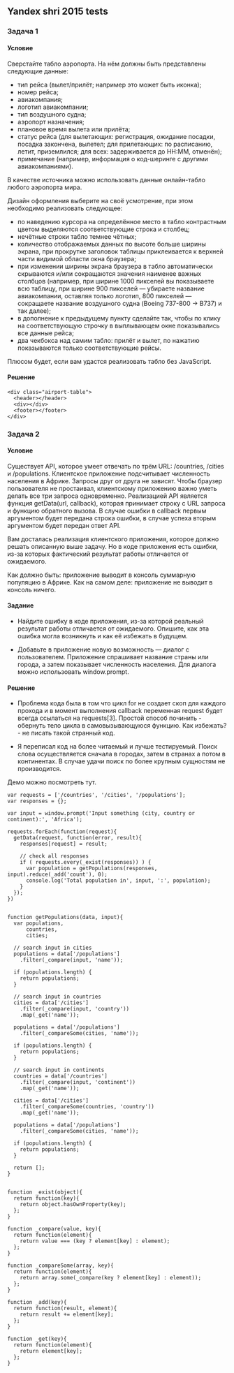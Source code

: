 ## Yandex shri 2015 tests

### Задача 1

#### Условие

Сверстайте табло аэропорта. На нём должны быть представлены следующие данные:

* тип рейса (вылет/прилёт; например это может быть иконка);
* номер рейса;
* авиакомпания;
* логотип авиакомпании;
* тип воздушного судна;
* аэропорт назначения;
* плановое время вылета или прилёта;
* статус рейса (для вылетающих: регистрация, ожидание посадки, посадка закончена, вылетел; для прилетающих: по расписанию, летит, приземлился; для всех: задерживается до HH:MM, отменён);
* примечание (например, информация о код-шеринге с другими авиакомпаниями).

В качестве источника можно использовать данные онлайн-табло любого аэропорта мира.

Дизайн оформления выберите на своё усмотрение, при этом необходимо реализовать следующее:

* по наведению курсора на определённое место в табло контрастным цветом выделяются соответствующие строка и столбец;
* нечётные строки табло темнее чётных;
* количество отображаемых данных по высоте больше ширины экрана, при прокрутке заголовок таблицы приклеивается к верхней части видимой области окна браузера;
* при изменении ширины экрана браузера в табло автоматически скрываются и/или сокращаются значения наименее важных столбцов (например, при ширине 1000 пикселей вы показываете всю таблицу, при ширине 900 пикселей — убираете название авиакомпании, оставляя только логотип, 800 пикселей — сокращаете название воздушного судна (Boeing 737-800 -> B737) и так далее);
* в дополнение к предыдущему пункту сделайте так, чтобы по клику на соответствующую строчку в выплывающем окне показывались все данные рейса;
* два чекбокса над самим табло: прилёт и вылет, по нажатию показываются только соответствующие рейсы.

Плюсом будет, если вам удастся реализовать табло без JavaScript.

#### Решение


    <div class="airport-table">
      <header></header>
      <div></div>
      <footer></footer>
    </div>


### Задача 2

#### Условие

Существует API, которое умеет отвечать по трём URL: /countries, /cities и /populations. Клиентское приложение подсчитывает численность населения в Африке. Запросы друг от друга не зависят. Чтобы браузер пользователя не простаивал, клиентскому приложению важно уметь делать все три запроса одновременно. Реализацией API является функция getData(url, callback), которая принимает строку с URL запроса и функцию обратного вызова. В случае ошибки в callback первым аргументом будет передана строка ошибки, в случае успеха вторым аргументом будет передан ответ API.

Вам досталась реализация клиентского приложения, которое должно решать описанную выше задачу. Но в коде приложения есть ошибки, из-за которых фактический результат работы отличается от ожидаемого.

Как должно быть: приложение выводит в консоль суммарную популяцию в Африке.
Как на самом деле: приложение не выводит в консоль ничего.

#### Задание

* Найдите ошибку в коде приложения, из-за которой реальный результат работы отличается от ожидаемого. Опишите, как эта ошибка могла возникнуть и как её избежать в будущем.

* Добавьте в приложение новую возможность — диалог с пользователем. Приложение спрашивает название страны или города, а затем показывает численность населения. Для диалога можно использовать window.prompt.

#### Решение

* Проблема кода была в том что цикл for не создает скоп для каждого прохода и в момент выполнения callback переменная request будет всегда ссылаться на requests[3]. Простой способ починить - обернуть тело цикла в самовызывающуюся функцию. Как избежать? - не писать такой странный код.

* Я переписал код на более читаемый и лучше тестируемый. Поиск слова осуществляется сначала в городах, затем в странах а потом в континентах. В случае удачи поиск по более крупным сущностям не производится.

Демо можно посмотреть тут.


    var requests = ['/countries', '/cities', '/populations'];
    var responses = {};
    
    var input = window.prompt('Input something (city, country or continent):', 'Africa');
    
    requests.forEach(function(request){
      getData(request, function(error, result){
        responses[request] = result;
    
        // check all responses
        if ( requests.every(_exist(responses)) ) {
          var population = getPopulations(responses, input).reduce(_add('count'), 0);
          console.log('Total population in', input, ':', population);
        }
      });
    })
    
    
    function getPopulations(data, input){
      var populations,
          countries,
          cities;
    
      // search input in cities
      populations = data['/populations']
        .filter(_compare(input, 'name'));
    
      if (populations.length) {
        return populations;
      }
    
      // search input in countries
      cities = data['/cities']
        .filter(_compare(input, 'country'))
        .map(_get('name'));
    
      populations = data['/populations']
        .filter(_compareSome(cities, 'name'));
    
      if (populations.length) {
        return populations;
      }
    
      // search input in continents
      countries = data['/countries']
        .filter(_compare(input, 'continent'))
        .map(_get('name'));
    
      cities = data['/cities']
        .filter(_compareSome(countries, 'country'))
        .map(_get('name'));
    
      populations = data['/populations']
        .filter(_compareSome(cities, 'name'));
    
      if (populations.length) {
        return populations;
      }
    
      return [];
    }
    
    
    function _exist(object){
      return function(key){
        return object.hasOwnProperty(key);
      };
    }
    
    function _compare(value, key){
      return function(element){
        return value === (key ? element[key] : element);
      };
    }
    
    function _compareSome(array, key){
      return function(element){
        return array.some(_compare(key ? element[key] : element));
      };
    }
    
    function _add(key){
      return function(result, element){
        return result += element[key];
      };
    }
    
    function _get(key){
      return function(element){
        return element[key];
      };
    }

